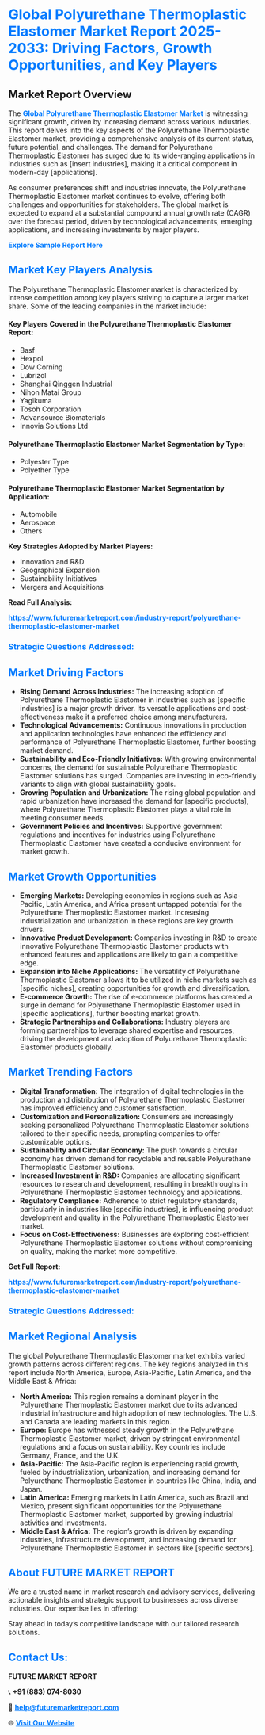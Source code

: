 <h1 style="color: #007BFF;">Global Polyurethane Thermoplastic Elastomer Market Report 2025-2033: Driving Factors, Growth Opportunities, and Key Players</h1>

<section id="overview">
<h2>Market Report Overview</h2>
<p>The <a href="https://www.futuremarketreport.com/industry-report/polyurethane-thermoplastic-elastomer-market" style="color: #007BFF; text-decoration: none;"><strong>Global Polyurethane Thermoplastic Elastomer Market</strong></a> is witnessing significant growth, driven by increasing demand across various industries. This report delves into the key aspects of the Polyurethane Thermoplastic Elastomer market, providing a comprehensive analysis of its current status, future potential, and challenges. The demand for Polyurethane Thermoplastic Elastomer has surged due to its wide-ranging applications in industries such as [insert industries], making it a critical component in modern-day [applications].</p>
<p>As consumer preferences shift and industries innovate, the Polyurethane Thermoplastic Elastomer market continues to evolve, offering both challenges and opportunities for stakeholders. The global market is expected to expand at a substantial compound annual growth rate (CAGR) over the forecast period, driven by technological advancements, emerging applications, and increasing investments by major players.</p>
</section>

<section id="overview">
<p><a href="https://www.futuremarketreport.com/request-sample/reportId=29983" style="color: #007BFF; text-decoration: none;"><strong>Explore Sample Report Here</strong></a></p>
</section>

<section id="key-players">
<h2 style="color: #007BFF;">Market Key Players Analysis</h2>
<p>The Polyurethane Thermoplastic Elastomer market is characterized by intense competition among key players striving to capture a larger market share. Some of the leading companies in the market include:</p>
<h4>Key Players Covered in the Polyurethane Thermoplastic Elastomer Report:</h4>
<ul><li>Basf</li><li>Hexpol</li><li>Dow Corning</li><li>Lubrizol</li><li>Shanghai Qinggen Industrial</li><li>Nihon Matai Group</li><li>Yagikuma</li><li>Tosoh Corporation</li><li>Advansource Biomaterials</li><li>Innovia Solutions Ltd</li></ul>
<h4>Polyurethane Thermoplastic Elastomer Market Segmentation by Type:</h4>
<ul><li>Polyester Type</li><li>Polyether Type</li></ul>

<h4>Polyurethane Thermoplastic Elastomer Market Segmentation by Application:</h4>
<ul><li>Automobile</li><li>Aerospace</li><li>Others</li></ul>
<p><strong>Key Strategies Adopted by Market Players:</strong></p>
<ul>
<li>Innovation and R&D</li>
<li>Geographical Expansion</li>
<li>Sustainability Initiatives</li>
<li>Mergers and Acquisitions</li>
</ul>
</section>

<section>
<p><strong>Read Full Analysis: </strong></p><a href="https://www.futuremarketreport.com/industry-report/polyurethane-thermoplastic-elastomer-market" style="color: #007BFF; text-decoration: none;"><strong>https://www.futuremarketreport.com/industry-report/polyurethane-thermoplastic-elastomer-market</strong></a>
<h3 style="color: #007BFF;">Strategic Questions Addressed:</h3>
</section>

<section id="driving-factors">
<h2 style="color: #007BFF;">Market Driving Factors</h2>
<ul>
<li><strong>Rising Demand Across Industries:</strong> The increasing adoption of Polyurethane Thermoplastic Elastomer in industries such as [specific industries] is a major growth driver. Its versatile applications and cost-effectiveness make it a preferred choice among manufacturers.</li>
<li><strong>Technological Advancements:</strong> Continuous innovations in production and application technologies have enhanced the efficiency and performance of Polyurethane Thermoplastic Elastomer, further boosting market demand.</li>
<li><strong>Sustainability and Eco-Friendly Initiatives:</strong> With growing environmental concerns, the demand for sustainable Polyurethane Thermoplastic Elastomer solutions has surged. Companies are investing in eco-friendly variants to align with global sustainability goals.</li>
<li><strong>Growing Population and Urbanization:</strong> The rising global population and rapid urbanization have increased the demand for [specific products], where Polyurethane Thermoplastic Elastomer plays a vital role in meeting consumer needs.</li>
<li><strong>Government Policies and Incentives:</strong> Supportive government regulations and incentives for industries using Polyurethane Thermoplastic Elastomer have created a conducive environment for market growth.</li>
</ul>
</section>

<section id="growth-opportunities">
<h2 style="color: #007BFF;">Market Growth Opportunities</h2>
<ul>
<li><strong>Emerging Markets:</strong> Developing economies in regions such as Asia-Pacific, Latin America, and Africa present untapped potential for the Polyurethane Thermoplastic Elastomer market. Increasing industrialization and urbanization in these regions are key growth drivers.</li>
<li><strong>Innovative Product Development:</strong> Companies investing in R&D to create innovative Polyurethane Thermoplastic Elastomer products with enhanced features and applications are likely to gain a competitive edge.</li>
<li><strong>Expansion into Niche Applications:</strong> The versatility of Polyurethane Thermoplastic Elastomer allows it to be utilized in niche markets such as [specific niches], creating opportunities for growth and diversification.</li>
<li><strong>E-commerce Growth:</strong> The rise of e-commerce platforms has created a surge in demand for Polyurethane Thermoplastic Elastomer used in [specific applications], further boosting market growth.</li>
<li><strong>Strategic Partnerships and Collaborations:</strong> Industry players are forming partnerships to leverage shared expertise and resources, driving the development and adoption of Polyurethane Thermoplastic Elastomer products globally.</li>
</ul>
</section>

<section id="trending-factors">
<h2 style="color: #007BFF;">Market Trending Factors</h2>
<ul>
<li><strong>Digital Transformation:</strong> The integration of digital technologies in the production and distribution of Polyurethane Thermoplastic Elastomer has improved efficiency and customer satisfaction.</li>
<li><strong>Customization and Personalization:</strong> Consumers are increasingly seeking personalized Polyurethane Thermoplastic Elastomer solutions tailored to their specific needs, prompting companies to offer customizable options.</li>
<li><strong>Sustainability and Circular Economy:</strong> The push towards a circular economy has driven demand for recyclable and reusable Polyurethane Thermoplastic Elastomer solutions.</li>
<li><strong>Increased Investment in R&D:</strong> Companies are allocating significant resources to research and development, resulting in breakthroughs in Polyurethane Thermoplastic Elastomer technology and applications.</li>
<li><strong>Regulatory Compliance:</strong> Adherence to strict regulatory standards, particularly in industries like [specific industries], is influencing product development and quality in the Polyurethane Thermoplastic Elastomer market.</li>
<li><strong>Focus on Cost-Effectiveness:</strong> Businesses are exploring cost-efficient Polyurethane Thermoplastic Elastomer solutions without compromising on quality, making the market more competitive.</li>
</ul>
</section>

<section>
<p><strong>Get Full Report: </strong></p><a href="https://www.futuremarketreport.com/industry-report/polyurethane-thermoplastic-elastomer-market" style="color: #007BFF; text-decoration: none;"><strong>https://www.futuremarketreport.com/industry-report/polyurethane-thermoplastic-elastomer-market</strong></a>
<h3 style="color: #007BFF;">Strategic Questions Addressed:</h3>
</section>


<section id="regional-analysis">
<h2 style="color: #007BFF;">Market Regional Analysis</h2>
<p>The global Polyurethane Thermoplastic Elastomer market exhibits varied growth patterns across different regions. The key regions analyzed in this report include North America, Europe, Asia-Pacific, Latin America, and the Middle East & Africa:</p>
<ul>
<li><strong>North America:</strong> This region remains a dominant player in the Polyurethane Thermoplastic Elastomer market due to its advanced industrial infrastructure and high adoption of new technologies. The U.S. and Canada are leading markets in this region.</li>
<li><strong>Europe:</strong> Europe has witnessed steady growth in the Polyurethane Thermoplastic Elastomer market, driven by stringent environmental regulations and a focus on sustainability. Key countries include Germany, France, and the U.K.</li>
<li><strong>Asia-Pacific:</strong> The Asia-Pacific region is experiencing rapid growth, fueled by industrialization, urbanization, and increasing demand for Polyurethane Thermoplastic Elastomer in countries like China, India, and Japan.</li>
<li><strong>Latin America:</strong> Emerging markets in Latin America, such as Brazil and Mexico, present significant opportunities for the Polyurethane Thermoplastic Elastomer market, supported by growing industrial activities and investments.</li>
<li><strong>Middle East & Africa:</strong> The region’s growth is driven by expanding industries, infrastructure development, and increasing demand for Polyurethane Thermoplastic Elastomer in sectors like [specific sectors].</li>
</ul>
</section>

<footer>
<h2 style="color: #007BFF;">About FUTURE MARKET REPORT</h2>
<p>We are a trusted name in market research and advisory services, delivering actionable insights and strategic support to businesses across diverse industries. Our expertise lies in offering:</p>

<p>Stay ahead in today’s competitive landscape with our tailored research solutions.</p>

<h2 style="color: #007BFF;">Contact Us:</h2>
<p><strong>FUTURE MARKET REPORT</strong></p>
<p>📞 <strong>+91 (883) 074-8030</strong></p>
<p>📧 <strong><a href="mailto:help@futuremarketreport.com" style="color: #007BFF;">help@futuremarketreport.com</a></strong></p>
<p>🌐 <strong><a href="https://www.futuremarketreport.com/" style="color: #007BFF;">Visit Our Website</a></strong></p>
</footer>